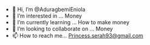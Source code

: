 - 👋 Hi, I’m @AduragbemiEniola
- 👀 I’m interested in ... Money 
- 🌱 I’m currently learning ... How to make money
- 💞️ I’m looking to collaborate on ... Money  
- 📫 How to reach me... Princess.serah93@gmail.com 

<!---
AduragbemiEniola/AduragbemiEniola is a ✨ special ✨ repository because its `README.md` (this file) appears on your GitHub profile.
You can click the Preview link to take a look at your changes.
--->
